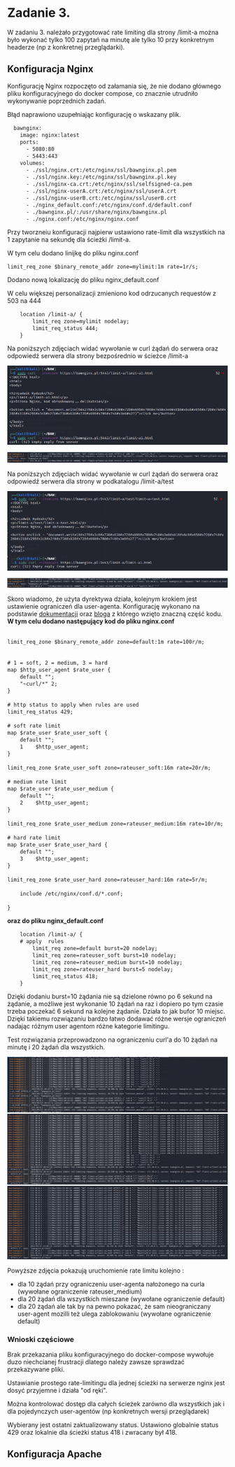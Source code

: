 # Zadanie 3.

W zadaniu 3. należało przygotować rate limiting dla strony /limit-a można było wykonać tylko 100 zapytań na minutę ale tylko 10 przy konkretnym headerze (np z konkretnej przeglądarki).

## Konfiguracja Nginx

Konfigurację Nginx rozpoczęto od załamania się, że nie dodano głównego pliku konfiguracyjnego do docker compose, co znacznie utrudniło wykonywanie poprzednich zadań. 

Błąd naprawiono uzupełniając konfigurację o wskazany plik. 
```
  bawnginx:
    image: nginx:latest
    ports:
      - 5080:80
      - 5443:443
    volumes:
      - ./ssl/nginx.crt:/etc/nginx/ssl/bawnginx.pl.pem
      - ./ssl/nginx.key:/etc/nginx/ssl/bawnginx.pl.key
      - ./ssl/nginx-ca.crt:/etc/nginx/ssl/selfsigned-ca.pem
      - ./ssl/nginx-userA.crt:/etc/nginx/ssl/userA.crt
      - ./ssl/nginx-userB.crt:/etc/nginx/ssl/userB.crt
      - ./nginx_default.conf:/etc/nginx/conf.d/default.conf
      - ./bawnginx.pl/:/usr/share/nginx/bawnginx.pl
      - ./nginx.conf:/etc/nginx/nginx.conf

```


Przy tworzneiu konfiguracji najpierw ustawiono rate-limit dla wszystkich na 1 zapytanie na sekundę dla ścieżki /limit-a.

W tym celu dodano linijkę do pliku nginx.conf
```
limit_req_zone $binary_remote_addr zone=mylimit:1m rate=1r/s;
```

Dodano nową lokalizację do pliku nginx_default.conf

W celu większej personalizacji zmieniono kod odrzucanych requestów z 503 na 444
```
    location /limit-a/ {
        limit_req zone=mylimit nodelay;
        limit_req_status 444;
    }
```

Na poniższych zdjęciach widać wywołanie w curl żądań do serwera oraz odpowiedź serwera dla strony bezpośrednio w ścieżce /limit-a

![Rate-limit limit-a 1/s](/Foty/Do2022.05.20/rate-limit_1hz_limit-a.png)

![Rate-limit limit-a 1/s server response](/Foty/Do2022.05.20/rate-limit_1hz_limit-a_server.png)


Na poniższych zdjęciach widać wywołanie w curl żądań do serwera oraz odpowiedź serwera dla strony w podkatalogu /limit-a/test

![Rate-limit limit-a/test 1/s](/Foty/Do2022.05.20/rate-limit_1hz_limit-a_test.png)

![Rate-limit limit-a/test 1/s server response](/Foty/Do2022.05.20/rate-limit_1hz_limit-a_test_server.png)


Skoro wiadomo, że użyta dyrektywa działa, kolejnym krokiem jest ustawienie ograniczeń dla user-agenta.
Konfigurację wykonano na podstawie [dokumentacji](https://www.nginx.com/blog/rate-limiting-nginx/) oraz [bloga](https://urlund.com/blog/rate-limit-nginx-by-user-agent/) z którego wzięto znaczną część kodu.
**W tym celu dodano następujący kod do pliku nginx.conf**

```

limit_req_zone $binary_remote_addr zone=default:1m rate=100r/m;


# 1 = soft, 2 = medium, 3 = hard
map $http_user_agent $rate_user {
    default "";
    "~curl/*" 2;
}

# http status to apply when rules are used
limit_req_status 429;

# soft rate limit
map $rate_user $rate_user_soft {
    default "";
    1    $http_user_agent;
}

limit_req_zone $rate_user_soft zone=rateuser_soft:16m rate=20r/m;

# medium rate limit
map $rate_user $rate_user_medium {
    default "";
    2    $http_user_agent;
}

limit_req_zone $rate_user_medium zone=rateuser_medium:16m rate=10r/m;

# hard rate limit
map $rate_user $rate_user_hard {
    default "";
    3    $http_user_agent;
}
 
limit_req_zone $rate_user_hard zone=rateuser_hard:16m rate=5r/m;

    include /etc/nginx/conf.d/*.conf;

}

```

**oraz do pliku nginx_default.conf**

```
    location /limit-a/ {
    # apply  rules
        limit_req zone=default burst=20 nodelay;
        limit_req zone=rateuser_soft burst=10 nodelay;
        limit_req zone=rateuser_medium burst=10 nodelay;
        limit_req zone=rateuser_hard burst=5 nodelay;
        limit_req_status 418;
    }

```
Dzięki dodaniu burst=10 żądania nie są dzielone równo po 6 sekund na żądanie, a możliwe jest wykonanie 10 żądań na raz i dopiero po tym czasie trzeba poczekać 6 sekund na kolejne żądanie. Działa to jak bufor 10 miejsc. 
Dzięki takiemu rozwiązaniu bardzo łatwo dodawać różne wersje ograniczeń nadając różnym user agentom różne kategorie limitingu. 

Test rozwiązania przeprowadzono na ograniczeniu curl'a do 10 żądań na minutę i 20 żądań dla wszystkich.

![test ograniczenia curla dla 10 żądań](/Foty/Do2022.05.20/rate_user_medium.png) 
![test ograniczenia defaultowego dla 20 żądań mieszane](/Foty/Do2022.05.20/rate_default.png)
![test ograniczenia defaultowego dla 20 żądań sama mozilla](/Foty/Do2022.05.20/rate_default_sama_mozilla.png)

Powyższe zdjęcia pokazują uruchomienie rate limitu kolejno :
 - dla 10 żądań przy ograniczeniu user-agenta nałożonego na curla (wywołane ograniczenie rateuser_medium)
 - dla 20 żądań dla wszystkich mieszane (wywołane ograniczenie default)
 - dla 20 żądań ale tak by na pewno pokazać, że sam nieograniczany user-agent mozilli też ulega zablokowaniu (wywołane ograniczenie default)

### Wnioski częściowe

Brak przekazania pliku konfiguracyjnego do docker-compose wywołuje duzo niechcianej frustracji dlatego należy zawsze sprawdzać przekazywane pliki.

Ustawianie prostego rate-limitingu dla jednej ścieżki na serwerze nginx jest dosyć przyjemne i działa "od ręki".

Można kontrolować dostęp dla całych ścieżek zarówno dla wszystkich jak i dla pojedynczych user-agentów (np konkretnych wersji przeglądarek)

Wybierany jest ostatni zaktualizowany status. Ustawiono globalnie status 429 oraz lokalnie dla ścieżki status 418 i zwracany był 418.

## Konfiguracja Apache
